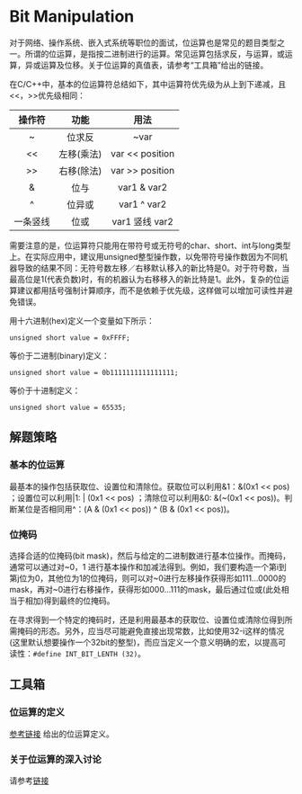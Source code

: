 # Bit Manipulation

对于网络、操作系统、嵌入式系统等职位的面试，位运算也是常见的题目类型之一。所谓的位运算，是指按二进制进行的运算。常见运算包括求反，与运算，或运算，异或运算及位移。关于位运算的真值表，请参考“工具箱”给出的链接。

在C/C++中，基本的位运算符总结如下，其中运算符优先级为从上到下递减，且<<，>>优先级相同：

| 操作符 | 功能 | 用法 |
| :--: | :--: | :--: |
| ~ | 位求反 | ~var |
| << | 左移(乘法) | var << position |
| >> | 右移(除法) | var >> position |
| & | 位与 | var1 & var2 |
| ^ | 位异或 | var1 ^ var2 |
| 一条竖线 | 位或 | var1 竖线 var2 |

需要注意的是，位运算符只能用在带符号或无符号的char、short、int与long类型上。在实际应用中，建议用unsigned整型操作数，以免带符号操作数因为不同机器导致的结果不同：无符号数左移／右移默认移入的新比特是0。对于符号数，当最高位是1(代表负数)时，有的机器认为右移移入的新比特是1。此外，复杂的位运算建议都用括号强制计算顺序，而不是依赖于优先级，这样做可以增加可读性并避免错误。

用十六进制(hex)定义一个变量如下所示：

    unsigned short value = 0xFFFF;

等价于二进制(binary)定义：

    unsigned short value = 0b1111111111111111;

等价于十进制定义：

    unsigned short value = 65535;
    
## 解题策略

### 基本的位运算

最基本的操作包括获取位、设置位和清除位。获取位可以利用&1：&(0x1 << pos) ；设置位可以利用|1: | (0x1 << pos) ；清除位可以利用&0: &(~(0x1 << pos))。判断某位是否相同用^：(A & (0x1 << pos)) ^ (B & (0x1 << pos))。

### 位掩码

选择合适的位掩码(bit mask)，然后与给定的二进制数进行基本位操作。而掩码，通常可以通过对~0，1 进行基本操作和加减法得到。例如，我们要构造一个第i到第j位为0，其他位为1的位掩码，则可以对~0进行左移操作获得形如111…0000的mask，再对~0进行右移操作，获得形如000…111的mask，最后通过位或(此处相当于相加)得到最终的位掩码。

在寻求得到一个特定的掩码时，还是利用最基本的获取位、设置位或清除位得到所需掩码的形态。另外，应当尽可能避免直接出现常数，比如使用32-i这样的情况(这里默认想要操作一个32bit的整型)，而应当定义一个意义明确的宏，以提高可读性：`#define INT_BIT_LENTH (32)`。

## 工具箱

### 位运算的定义

[参考链接](http://en.wikipedia.org/wiki/Bitwise_operation)  给出的位运算定义。

### 关于位运算的深入讨论

请参考[链接](http://graphics.stanford.edu/~seander/bithacks.html#CountBitsSetTable)

